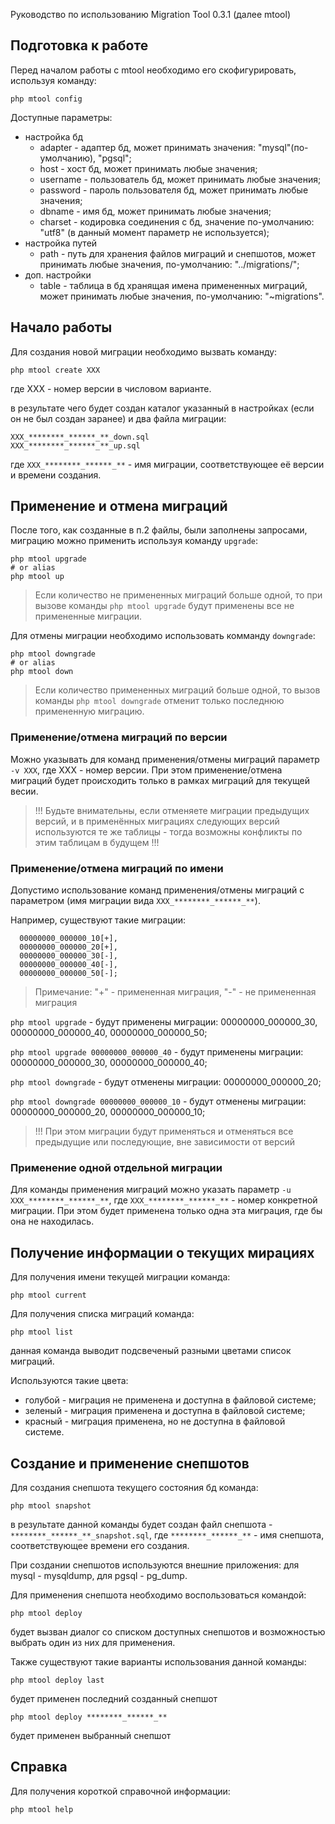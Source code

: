 Руководство по использованию Migration Tool 0.3.1 (далее mtool)

## Подготовка к работе

Перед началом работы с mtool необходимо его скофигурировать, используя команду: 

```
php mtool config
```

Доступные параметры:

- настройка бд
  * adapter  - адаптер бд, может принимать значения: "mysql"(по-умолчанию), "pgsql";
  * host 	 - хост бд, может принимать любые значения;
  * username - пользователь бд, может принимать любые значения;
  * password - пароль пользователя бд, может принимать любые значения;
  * dbname 	 - имя бд, может принимать любые значения;
  * charset  - кодировка соединения с бд, значение по-умолчанию: "utf8" (в данный момент параметр не используется);
- настройка путей
  * path 	 - путь для хранения файлов миграций и снепшотов, может принимать любые значения, по-умолчанию: "../migrations/";
- доп. настройки
  * table 	 - таблица в бд хранящая имена примененных миграций, может принимать любые значения, по-умолчанию: "~migrations".
	
## Начало работы

Для создания новой миграции необходимо вызвать команду:

```
php mtool create XXX
```

где XXX - номер версии в числовом варианте.

в результате чего будет создан каталог указанный в настройках (если он не был создан заранее) и два файла миграции:

```
XXX_********_******_**_down.sql
XXX_********_******_**_up.sql
```

где `XXX_********_******_**` - имя миграции, соответствующее её версии и времени создания.

## Применение и отмена миграций

После того, как созданные в п.2 файлы, были заполнены запросами, миграцию можно применить используя команду `upgrade`:

```
php mtool upgrade
# or alias
php mtool up
```

> Если количество не примененных миграций больше одной, то при вызове команды `php mtool upgrade` будут применены все не примененные миграции.

Для отмены миграции необходимо использовать комманду `downgrade`:

```
php mtool downgrade
# or alias
php mtool down
```

> Если количество примененных миграций больше одной, то вызов команды `php mtool downgrade` отменит только последнюю примененную миграцию.

### Применение/отмена миграций по версии

Можно указывать для команд применения/отмены миграций параметр `-v XXX`, где XXX - номер версии.
При этом применение/отмена миграций будет происходить только в рамках миграций для текущей весии.

> !!! Будьте внимательны, если отменяете миграции предыдущих версий, и в применённых миграциях следующих версий используются те же таблицы - тогда возможны конфликты по этим таблицам в будущем !!!

### Применение/отмена миграций по имени 
Допустимо использование команд применения/отмены миграций с параметром (имя миграции вида `XXX_********_******_**`).

Например, существуют такие миграции:

```
  00000000_000000_10[+],
  00000000_000000_20[+],
  00000000_000000_30[-], 
  00000000_000000_40[-],
  00000000_000000_50[-];
```

> Примечание: "+" - примененная миграция, "-" - не примененная миграция

`php mtool upgrade` - будут применены миграции: 00000000_000000_30, 00000000_000000_40, 00000000_000000_50;

`php mtool upgrade 00000000_000000_40` - будут применены миграции: 00000000_000000_30, 00000000_000000_40;

`php mtool downgrade` - будут отменены миграции: 00000000_000000_20;

`php mtool downgrade 00000000_000000_10` - будут отменены миграции: 00000000_000000_20, 00000000_000000_10;


> !!! При этом миграции будут применяться и отменяться все предыдущие или последующие, вне зависимости от версий


### Применение одной отдельной миграции

Для команды применения миграций можно указать параметр `-u XXX_********_******_**`, где `XXX_********_******_**` - номер конкретной миграции.
При этом будет применена только одна эта миграция, где бы она не находилась.

## Получение информации о текущих мирациях

Для получения имени текущей миграции команда:

```
php mtool current
```

Для получения списка миграций команда:

```
php mtool list
```

данная команда выводит подсвеченый разными цветами список миграций.

Используются такие цвета:

* голубой - миграция не применена и доступна в файловой системе;
* зеленый - миграция применена и доступна в файловой системе;
* красный - миграция применена, но не доступна в файловой системе.
	
## Создание и применение снепшотов

Для создания снепшота текущего состояния бд команда:

```
php mtool snapshot
```
в результате данной команды будет создан файл снепшота - `********_******_**_snapshot.sql`, где `********_******_**` - имя снепшота, соответствующее времени его создания.

При создании снепшотов используются внешние приложения: для mysql - mysqldump, для pgsql - pg_dump.

Для применения снепшота необходимо воспользоваться командой:

```
php mtool deploy
```
будет вызван диалог со списком доступных снепшотов и возможностью выбрать один из них для применения.

Также существуют такие варианты использования данной команды:

```
php mtool deploy last
```
будет применен последний созданный снепшот

```
php mtool deploy ********_******_**
```
будет применен выбранный снепшот

## Справка

Для получения короткой справочной информации:

```
php mtool help
```
